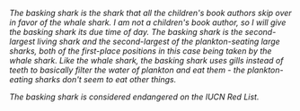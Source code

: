 *The basking shark is the shark that all the children's book authors skip over in favor of the whale shark. I am not a children's book author, so I will give the basking shark its due time of day. The basking shark is the second-largest living shark and the second-largest of the plankton-seating large sharks, both of the first-place positions in this case being taken by the whale shark. Like the whale shark, the basking shark uses gills instead of teeth to basically filter the water of plankton and eat them - the plankton-eating sharks don't seem to eat other things.*

*The basking shark is considered endangered on the IUCN Red List.*

